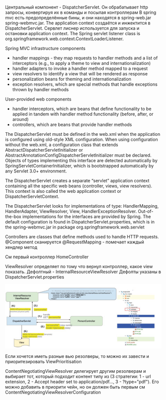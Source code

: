 Центральный компонент - DispatcherServlet. Он обрабатывает http запросы, конвертируя их в команды и посылая контроллерам
В spring mvc есть предопределённые бины, и они находятся в spring-web.jar spring-webmvc.jar.
The application context создаётся и инжектится в DispatcherServlet. Сервлет лиснер используется для запуска и остановки application context. 
The Spring servlet listener class is org.springframework.web.context.ContextLoaderListener.

Spring MVC infrastructure components
* handler mappings - they map requests to handler methods and a
list of interceptors (e.g., to apply a theme to view and
internationalization)
* handler adapters to invoke a handler method mapped to a
request
* view resolvers to identify a view that will be rendered as response
* personalization beans for theming and internationalization
* exception resolvers, which are special methods that handle
exceptions thrown by handler methods 

User-provided web components
* handler interceptors, which are beans that define functionality to
be applied in tandem with handler method functionality (before,
after, or around)
* controllers, which are beans that provide handler methods

The DispatcherServlet must be defined in the web.xml when the application is
configured using old-style XML configuration. When using configuration without the
web.xml, a configuration class that extends AbstractDispatcherServletInitializer or
AbstractAnnotationConfigDispatcherServletInitializer must be declared. Objects of types implementing this interface are detected automatically by
SpringServletContainerInitializer, which is bootstrapped automatically by any
Servlet 3.0+ environment.

The DispatcherServlet creates a separate “servlet” application context containing
all the specific web beans (controller, views, view resolvers). This context is also called
the web application context or DispatcherServletContext.

The DispatcherServlet looks for implementations of type: HandlerMapping,
HandlerAdapter, ViewResolver, View, HandlerExceptionResolver. Out-of-the-box
implementations for the interfaces are provided by Spring. The default configuration
is found in DispatcherServlet.properties, which is in the spring-webmvc.jar in
package org.springframework.web.servlet

Controllers are classes that define methods used to handle HTTP requests. @Component сканируется
@RequestMapping - помечает каждый хендлер метод

См первый контроллер HomeController

ViewResolver определяет по тому что вернул контроллер, какое view показать. Дефолтный - InternalResourceViewResolver
Дефолты указаны в DispatcherServlet.properties

![img.png](view-resolve.png)

Если хочется иметь разные вью резолверы, то можно их завести и приоритезировать ViewPrioritisation

ContentNegotiatingViewResolver делегирует другим резолверам и выбирает тот, который подходит
контент типу из (3 стратегии: 1 - url extension, 2 - Accept header set to application/pdf..., 3 - ?type="pdf").
Его можно добавить в приорити чейн, но он должен быть первым см ContentNegotiatingViewResolverConfiguration